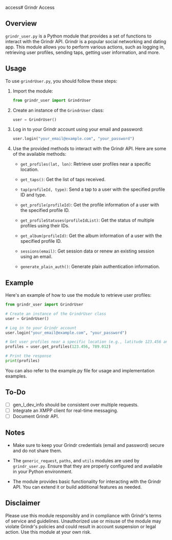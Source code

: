 access# Grindr Access

## Overview

`grindr_user.py` is a Python module that provides a set of functions to interact with the Grindr API. Grindr is a popular social networking and dating app. This module allows you to perform various actions, such as logging in, retrieving user profiles, sending taps, getting user information, and more.

## Usage

To use `grindrUser.py`, you should follow these steps:

1. Import the module:

    ```python
    from grindr_user import GrindrUser
    ```

2. Create an instance of the `GrindrUser` class:

    ```python
    user = GrindrUser()
    ```

3. Log in to your Grindr account using your email and password:

    ```python
    user.login("your_email@example.com", "your_password")
    ```

4. Use the provided methods to interact with the Grindr API. Here are some of the available methods:

   - `get_profiles(lat, lon)`: Retrieve user profiles near a specific location.

   - `get_taps()`: Get the list of taps received.

   - `tap(profileId, type)`: Send a tap to a user with the specified profile ID and type.

   - `get_profile(profileId)`: Get the profile information of a user with the specified profile ID.

   - `get_profileStatuses(profileIdList)`: Get the status of multiple profiles using their IDs.

   - `get_album(profileId)`: Get the album information of a user with the specified profile ID.

   - `sessions(email)`: Get session data or renew an existing session using an email.

   - `generate_plain_auth()`: Generate plain authentication information.

## Example

Here's an example of how to use the module to retrieve user profiles:

```python
from grindr_user import GrindrUser

# Create an instance of the GrindrUser class
user = GrindrUser()

# Log in to your Grindr account
user.login("your_email@example.com", "your_password")

# Get user profiles near a specific location (e.g., latitude 123.456 and longitude 789.012)
profiles = user.get_profiles(123.456, 789.012)

# Print the response
print(profiles)
```
You can also refer to the example.py file for usage and implementation examples.

## To-Do

- [ ] gen_l_dev_info should be consistent over multiple requests.
- [ ] Integrate an XMPP client for real-time messaging.
- [ ] Document Grindr API.

## Notes

- Make sure to keep your Grindr credentials (email and password) secure and do not share them.

- The `generic_request`, `paths`, and `utils` modules are used by `grindr_user.py`. Ensure that they are properly configured and available in your Python environment.

- The module provides basic functionality for interacting with the Grindr API. You can extend it or build additional features as needed.

## Disclaimer

Please use this module responsibly and in compliance with Grindr's terms of service and guidelines. Unauthorized use or misuse of the module may violate Grindr's policies and could result in account suspension or legal action. Use this module at your own risk.
